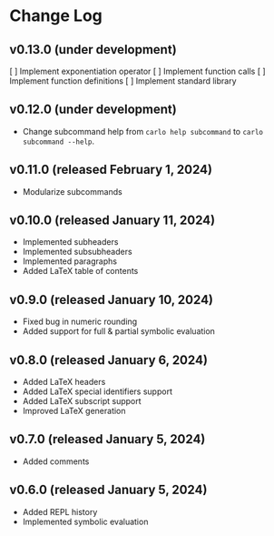 # Change Log

## v0.13.0 (under development)

[ ] Implement exponentiation operator
[ ] Implement function calls
[ ] Implement function definitions
[ ] Implement standard library

## v0.12.0 (under development)

- Change subcommand help from `carlo help subcommand` to `carlo subcommand --help`.

## v0.11.0 (released February 1, 2024)

- Modularize subcommands

## v0.10.0 (released January 11, 2024)

- Implemented subheaders
- Implemented subsubheaders
- Implemented paragraphs
- Added LaTeX table of contents

## v0.9.0 (released January 10, 2024)

- Fixed bug in numeric rounding
- Added support for full & partial symbolic evaluation

## v0.8.0 (released January 6, 2024)

- Added LaTeX headers
- Added LaTeX special identifiers support
- Added LaTeX subscript support
- Improved LaTeX generation

## v0.7.0 (released January 5, 2024)

- Added comments

## v0.6.0 (released January 5, 2024)

- Added REPL history
- Implemented symbolic evaluation
